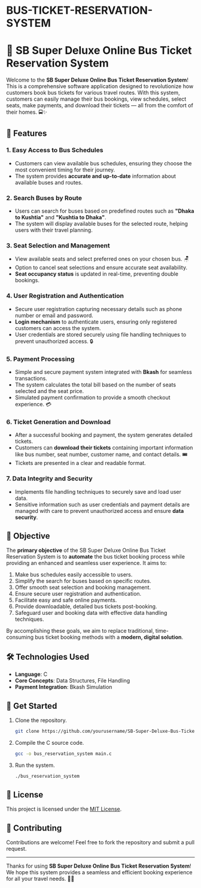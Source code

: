 # BUS-TICKET-RESERVATION-SYSTEM
# 🚌 SB Super Deluxe Online Bus Ticket Reservation System

Welcome to the **SB Super Deluxe Online Bus Ticket Reservation System**! This is a comprehensive software application designed to revolutionize how customers book bus tickets for various travel routes. With this system, customers can easily manage their bus bookings, view schedules, select seats, make payments, and download their tickets — all from the comfort of their homes. 🚍✨

## 🌟 Features

### 1. **Easy Access to Bus Schedules**
   - Customers can view available bus schedules, ensuring they choose the most convenient timing for their journey.
   - The system provides **accurate and up-to-date** information about available buses and routes.

### 2. **Search Buses by Route**
   - Users can search for buses based on predefined routes such as **"Dhaka to Kushtia"** and **"Kushtia to Dhaka"**.
   - The system will display available buses for the selected route, helping users with their travel planning.

### 3. **Seat Selection and Management**
   - View available seats and select preferred ones on your chosen bus. 🪑
   - Option to cancel seat selections and ensure accurate seat availability.
   - **Seat occupancy status** is updated in real-time, preventing double bookings.

### 4. **User Registration and Authentication**
   - Secure user registration capturing necessary details such as phone number or email and password.
   - **Login mechanism** to authenticate users, ensuring only registered customers can access the system.
   - User credentials are stored securely using file handling techniques to prevent unauthorized access. 🔒

### 5. **Payment Processing**
   - Simple and secure payment system integrated with **Bkash** for seamless transactions.
   - The system calculates the total bill based on the number of seats selected and the seat price.
   - Simulated payment confirmation to provide a smooth checkout experience. 💳

### 6. **Ticket Generation and Download**
   - After a successful booking and payment, the system generates detailed tickets.
   - Customers can **download their tickets** containing important information like bus number, seat number, customer name, and contact details. 🎟️
   - Tickets are presented in a clear and readable format.

### 7. **Data Integrity and Security**
   - Implements file handling techniques to securely save and load user data.
   - Sensitive information such as user credentials and payment details are managed with care to prevent unauthorized access and ensure **data security**.

## 🎯 Objective

The **primary objective** of the SB Super Deluxe Online Bus Ticket Reservation System is to **automate** the bus ticket booking process while providing an enhanced and seamless user experience. It aims to:

1. Make bus schedules easily accessible to users.
2. Simplify the search for buses based on specific routes.
3. Offer smooth seat selection and booking management.
4. Ensure secure user registration and authentication.
5. Facilitate easy and safe online payments.
6. Provide downloadable, detailed bus tickets post-booking.
7. Safeguard user and booking data with effective data handling techniques.

By accomplishing these goals, we aim to replace traditional, time-consuming bus ticket booking methods with a **modern, digital solution**.

## 🛠️ Technologies Used

- **Language**: C
- **Core Concepts**: Data Structures, File Handling
- **Payment Integration**: Bkash Simulation

## 🚀 Get Started

1. Clone the repository.
   ```bash
   git clone https://github.com/yourusername/SB-Super-Deluxe-Bus-Ticket-Reservation.git
   ```
2. Compile the C source code.
   ```bash
   gcc -o bus_reservation_system main.c
   ```
3. Run the system.
   ```bash
   ./bus_reservation_system
   ```

## 📜 License

This project is licensed under the [MIT License](LICENSE).

## 🤝 Contributing

Contributions are welcome! Feel free to fork the repository and submit a pull request.

---

Thanks for using **SB Super Deluxe Online Bus Ticket Reservation System**! We hope this system provides a seamless and efficient booking experience for all your travel needs. 🚌🚏
